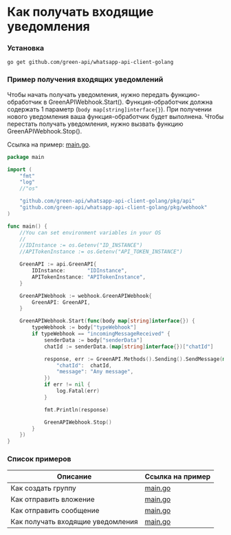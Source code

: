 # Как получать входящие уведомления

### Установка

```shell
go get github.com/green-api/whatsapp-api-client-golang
```

### Пример получения входящих уведомлений

Чтобы начать получать уведомления, нужно передать функцию-обработчик в GreenAPIWebhook.Start(). Функция-обработчик
должна содержать 1 параметр (`body map[string]interface{}`). При получении нового уведомления ваша функция-обработчик
будет выполнена. Чтобы перестать получать уведомления, нужно вызвать функцию GreenAPIWebhook.Stop().

Ссылка на
пример: [main.go](https://github.com/green-api/whatsapp-api-client-golang/blob/master/examples/webhook/main.go).

```go
package main

import (
	"fmt"
	"log"
	//"os"

	"github.com/green-api/whatsapp-api-client-golang/pkg/api"
	"github.com/green-api/whatsapp-api-client-golang/pkg/webhook"
)

func main() {
	//You can set environment variables in your OS
	//
	//IDInstance := os.Getenv("ID_INSTANCE")
	//APITokenInstance := os.Getenv("API_TOKEN_INSTANCE")

	GreenAPI := api.GreenAPI{
		IDInstance:       "IDInstance",
		APITokenInstance: "APITokenInstance",
	}

	GreenAPIWebhook := webhook.GreenAPIWebhook{
		GreenAPI: GreenAPI,
	}

	GreenAPIWebhook.Start(func(body map[string]interface{}) {
		typeWebhook := body["typeWebhook"]
		if typeWebhook == "incomingMessageReceived" {
			senderData := body["senderData"]
			chatId := senderData.(map[string]interface{})["chatId"]

			response, err := GreenAPI.Methods().Sending().SendMessage(map[string]interface{}{
				"chatId":  chatId,
				"message": "Any message",
			})
			if err != nil {
				log.Fatal(err)
			}

			fmt.Println(response)

			GreenAPIWebhook.Stop()
		}
	})
}
```

### Список примеров

| Описание                          | Ссылка на пример                                                                                                    |
|-----------------------------------|---------------------------------------------------------------------------------------------------------------------|
| Как создать группу                | [main.go](https://github.com/green-api/whatsapp-api-client-golang/blob/master/examples/create_group/main.go)        |
| Как отправить вложение            | [main.go](https://github.com/green-api/whatsapp-api-client-golang/blob/master/examples/send_file_by_upload/main.go) |
| Как отправить сообщение           | [main.go](https://github.com/green-api/whatsapp-api-client-golang/blob/master/examples/send_message/main.go)        |
| Как получать входящие уведомления | [main.go](https://github.com/green-api/whatsapp-api-client-golang/blob/master/examples/webhook/main.go)             | 
